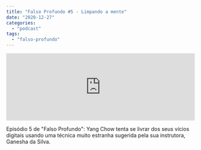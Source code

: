 ```yaml
---
title: "Falso Profundo #5 - Limpando a mente"
date: "2020-12-27"
categories: 
  - "podcast"
tags: 
  - "falso-profundo"
---
```


<iframe style="width: 100%; height: 180px;" src="https://anchor.fm/monoestereo/embed/episodes/Falso-Profundo-5---Limpando-a-mente-eo87cg" width="100%" height="180px" frameborder="0" scrolling="no"></iframe>

Episódio 5 de "Falso Profundo": Yang Chow tenta se livrar dos seus vícios digitais usando uma técnica muito estranha sugerida pela sua instrutora, Ganesha da Silva.

